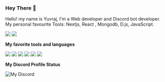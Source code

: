 ### Hey There 👋
Hello! my name is Yuvraj, I'm a Web developer and Discord bot developer. My personal favourite Tools: Nextjs, React , Mongodb, D.js, JavaScript.

![](https://img.shields.io/badge/Github-My%20Organization-blue?link=http://left&link=https://github.com/Digital-Code-Community?style=flat-square&logo=github) ![](https://img.shields.io/badge/Discord-Digital%20Code%20Community-blue?link=http://left&link=https://discord.gg/Fy5mqEBjkS?style=flat-square&logo=discord)

**My favorite tools and languages**

![](https://img.shields.io/badge/JavaScript-323330?style=for-the-badge&logo=javascript&logoColor=F7DF1E) ![](https://img.shields.io/badge/React-20232A?style=for-the-badge&logo=react&logoColor=61DAFB) ![](https://img.shields.io/badge/Tailwind_CSS-38B2AC?style=for-the-badge&logo=tailwind-css&logoColor=white) ![](https://img.shields.io/badge/MongoDB-4EA94B?style=for-the-badge&logo=mongodb&logoColor=white) ![](https://img.shields.io/badge/Node.js-43853D?style=for-the-badge&logo=node.js&logoColor=white) ![](https://img.shields.io/badge/Next-black?style=for-the-badge&logo=next.js&logoColor=white)

**My Discord Profile Status**

![My Discord](https://discord-readme-badge.vercel.app/api?id=760002115049095238)
